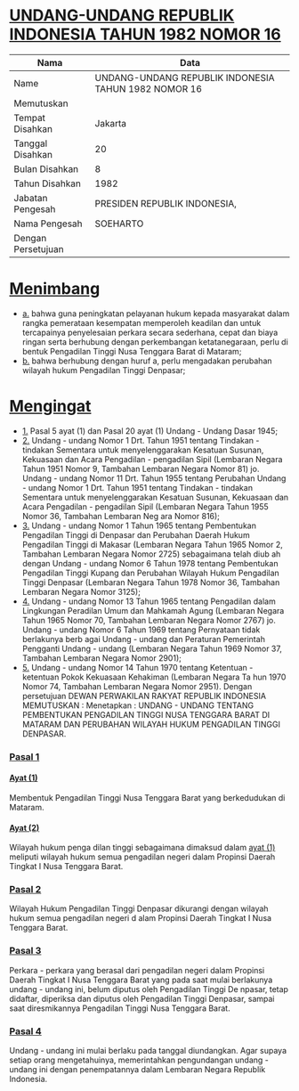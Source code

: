 # [UNDANG-UNDANG REPUBLIK INDONESIA TAHUN 1982 NOMOR 16](http://example.org/legal/document/uu/1982/16)

| Nama | Data |
| ------ | ----- |
|Name|UNDANG-UNDANG REPUBLIK INDONESIA TAHUN 1982 NOMOR 16|
|Memutuskan||
|Tempat Disahkan|Jakarta|
|Tanggal Disahkan|20|
|Bulan Disahkan|8|
|Tahun Disahkan|1982|
|Jabatan Pengesah|PRESIDEN REPUBLIK INDONESIA,|
|Nama Pengesah|SOEHARTO|
|Dengan Persetujuan||
# [Menimbang](http://example.org/legal/document/uu/1982/16/menimbang)

* [a.](http://example.org/legal/document/uu/1982/16/menimbang/point/a) bahwa guna peningkatan pelayanan hukum kepada masyarakat dalam rangka pemerataan kesempatan memperoleh keadilan dan untuk tercapainya penyelesaian perkara secara sederhana, cepat dan biaya ringan serta berhubung dengan perkembangan ketatanegaraan, perlu di bentuk Pengadilan Tinggi Nusa Tenggara Barat di Mataram;
* [b.](http://example.org/legal/document/uu/1982/16/menimbang/point/b) bahwa berhubung dengan huruf a, perlu mengadakan perubahan wilayah hukum Pengadilan Tinggi Denpasar;
# [Mengingat](http://example.org/legal/document/uu/1982/16/mengingat)

* [1.](http://example.org/legal/document/uu/1982/16/mengingat/point/0001) Pasal 5 ayat (1) dan Pasal 20 ayat (1) Undang - Undang Dasar 1945;
* [2.](http://example.org/legal/document/uu/1982/16/mengingat/point/0002) Undang - undang Nomor 1 Drt. Tahun 1951 tentang Tindakan - tindakan Sementara untuk menyelenggarakan Kesatuan Susunan, Kekuasaan dan Acara Pengadilan - pengadilan Sipil (Lembaran Negara Tahun 1951 Nomor 9, Tambahan Lembaran Negara Nomor 81) jo. Undang - undang Nomor 11 Drt. Tahun 1955 tentang Perubahan Undang - undang Nomor 1 Drt. Tahun 1951 tentang Tindakan - tindakan Sementara untuk menyelenggarakan Kesatuan Susunan, Kekuasaan dan Acara Pengadilan - pengadilan Sipil (Lembaran Negara Tahun 1955 Nomor 36, Tambahan Lembaran Neg ara Nomor 816);
* [3.](http://example.org/legal/document/uu/1982/16/mengingat/point/0003) Undang - undang Nomor 1 Tahun 1965 tentang Pembentukan Pengadilan Tinggi di Denpasar dan Perubahan Daerah Hukum Pengadilan Tinggi di Makasar (Lembaran Negara Tahun 1965 Nomor 2, Tambahan Lembaran Negara Nomor 2725) sebagaimana telah diub ah dengan Undang - undang Nomor 6 Tahun 1978 tentang Pembentukan Pengadilan Tinggi Kupang dan Perubahan Wilayah Hukum Pengadilan Tinggi Denpasar (Lembaran Negara Tahun 1978 Nomor 36, Tambahan Lembaran Negara Nomor 3125);
* [4.](http://example.org/legal/document/uu/1982/16/mengingat/point/0004) Undang - undang Nomor 13 Tahun 1965 tentang Pengadilan dalam Lingkungan Peradilan Umum dan Mahkamah Agung (Lembaran Negara Tahun 1965 Nomor 70, Tambahan Lembaran Negara Nomor 2767) jo. Undang - undang Nomor 6 Tahun 1969 tentang Pernyataan tidak berlakunya berb agai Undang - undang dan Peraturan Pemerintah Pengganti Undang - undang (Lembaran Negara Tahun 1969 Nomor 37, Tambahan Lembaran Negara Nomor 2901);
* [5.](http://example.org/legal/document/uu/1982/16/mengingat/point/0005) Undang - undang Nomor 14 Tahun 1970 tentang Ketentuan - ketentuan Pokok Kekuasaan Kehakiman (Lembaran Negara Ta hun 1970 Nomor 74, Tambahan Lembaran Negara Nomor 2951). Dengan persetujuan DEWAN PERWAKILAN RAKYAT REPUBLIK INDONESIA MEMUTUSKAN : Menetapkan : UNDANG - UNDANG TENTANG PEMBENTUKAN PENGADILAN TINGGI NUSA TENGGARA BARAT DI MATARAM DAN PERUBAHAN WILAYAH HUKUM PENGADILAN TINGGI DENPASAR.

### [Pasal 1](http://example.org/legal/document/uu/1982/16/pasal/0001)

#### [Ayat (1)](http://example.org/legal/document/uu/1982/16/pasal/0001/version/19820820/ayat/0001)
Membentuk Pengadilan Tinggi Nusa Tenggara Barat yang berkedudukan di Mataram.

#### [Ayat (2)](http://example.org/legal/document/uu/1982/16/pasal/0001/version/19820820/ayat/0002)
Wilayah hukum penga dilan tinggi sebagaimana dimaksud dalam [ayat (1)](http://example.org/legal/document/uu/1982/16/pasal/0001/version/19820820/ayat/0001) meliputi wilayah hukum semua pengadilan negeri dalam Propinsi Daerah Tingkat I Nusa Tenggara Barat.


### [Pasal 2](http://example.org/legal/document/uu/1982/16/pasal/0002)
Wilayah Hukum Pengadilan Tinggi Denpasar dikurangi dengan wilayah hukum semua pengadilan negeri d alam Propinsi Daerah Tingkat I Nusa Tenggara Barat.


### [Pasal 3](http://example.org/legal/document/uu/1982/16/pasal/0003)
Perkara - perkara yang berasal dari pengadilan negeri dalam Propinsi Daerah Tingkat I Nusa Tenggara Barat yang pada saat mulai berlakunya undang - undang ini, belum diputus oleh Pengadilan Tinggi De npasar, tetap didaftar, diperiksa dan diputus oleh Pengadilan Tinggi Denpasar, sampai saat diresmikannya Pengadilan Tinggi Nusa Tenggara Barat.


### [Pasal 4](http://example.org/legal/document/uu/1982/16/pasal/0004)
Undang - undang ini mulai berlaku pada tanggal diundangkan. Agar supaya setiap orang mengetahuinya, memerintahkan pengundangan undang - undang ini dengan penempatannya dalam Lembaran Negara Republik Indonesia.
